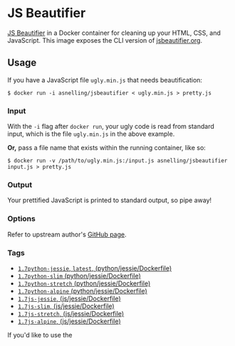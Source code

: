 # JS Beautifier

[JS Beautifier](https://github.com/beautify-web/js-beautify) in a Docker container for cleaning up your HTML, CSS, and JavaScript. This image exposes the CLI version of [jsbeautifier.org](http://jsbeautifier.org/).

## Usage

If you have a JavaScript file `ugly.min.js` that needs beautification:

```Shell
$ docker run -i asnelling/jsbeautifier < ugly.min.js > pretty.js
```

### Input

With the `-i` flag after `docker run`, your ugly code is read from standard input, which is the file `ugly.min.js` in the above example.

**Or,** pass a file name that exists within the running container, like so:

```Shell
$ docker run -v /path/to/ugly.min.js:/input.js asnelling/jsbeautifier input.js > pretty.js
```

### Output

Your prettified JavaScript is printed to standard output, so pipe away!

### Options

Refer to upstream author's [GitHub page](https://github.com/beautify-web/js-beautify).

### Tags

- [`1.7python-jessie`, `latest`, (python/jessie/Dockerfile)](https://github.com/asnelling/jsbeautifier-docker/blob/master/python/jessie/Dockerfile)
- [`1.7python-slim` (python/jessie/Dockerfile)](https://github.com/asnelling/jsbeautifier-docker/blob/master/python/slim/Dockerfile)
- [`1.7python-stretch` (python/jessie/Dockerfile)](https://github.com/asnelling/jsbeautifier-docker/blob/master/python/stretch/Dockerfile)
- [`1.7python-alpine` (python/jessie/Dockerfile)](https://github.com/asnelling/jsbeautifier-docker/blob/master/python/alpine/Dockerfile)
- [`1.7js-jessie`, (js/jessie/Dockerfile)](https://github.com/asnelling/jsbeautifier-docker/blob/master/js/jessie/Dockerfile)
- [`1.7js-slim`, (js/jessie/Dockerfile)](https://github.com/asnelling/jsbeautifier-docker/blob/master/js/slim/Dockerfile)
- [`1.7js-stretch`, (js/jessie/Dockerfile)](https://github.com/asnelling/jsbeautifier-docker/blob/master/js/stretch/Dockerfile)
- [`1.7js-alpine`, (js/jessie/Dockerfile)](https://github.com/asnelling/jsbeautifier-docker/blob/master/js/alpine/Dockerfile)

If you'd like to use the
